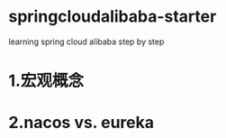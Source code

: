 # springcloudalibaba-starter
learning spring cloud alibaba step by step

# 1.宏观概念
# 2.nacos vs. eureka
